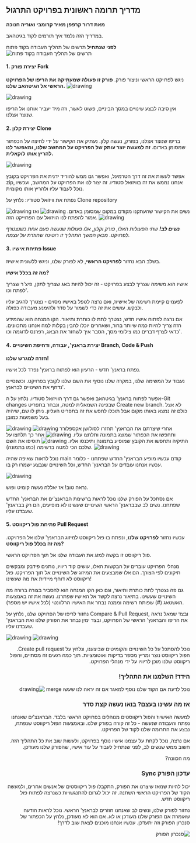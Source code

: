 
## מדריך תרומה ראשונית בפרויקט התרגול

**מאת דרור קרפפן מאיר קרומבי ואוריה חנוכה**

במדריך הזה נלמד איך תורמים לקוד בגיטהאב.

**לפני שנתחיל**
תרשים של תהליך העבודה בקוד פתוח
![תרשים של תהליך העבודה בקוד פתוח](https://raw.githubusercontent.com/Maakaf/maakaf_home/main/assets/images/how_to_start/os-workflow.png)

#### 1. יצירת פורק Fork

ניגש לפרויקט הראשי וניצור פורק.
**פורק זו פעולה שמעתיקה את הריפו של הפרויקט הראשי אל הגיטהאב שלנו.**
<img src="assets/how to start/Screenshot 1.png" alt="drawing"/>

<img src="assets/how to start/Screenshot 2.png" alt="drawing"/>

אין סיבה לבצע שינויים במסך הביניים, פשוט לאשר, וזה מיד יעביר אותנו אל הריפו שנוצר אצלנו.

#### 2. יצירת קלון Clone

בריפו שנוצר אצלנו, בפורק, נעשה קלון.
נעתיק את הקישור על ידי לחיצה על הכפתור שמסומן באדום.
**זה למעשה יוצר עותק של הפרויקט על המחשב שלנו, ומאפשר לנו להריץ אותו לוקאלית.**

<img src="assets/how to start/Screenshot 3.png" alt="drawing"/>

אפשר לעשות את זה דרך הטרמינל, ואפשר גם ממש להוריד ידנית את הפרויקט בקובץ zip, אנחנו נממש את זה בוויזואל סטודיו.
זה יצור לנו את הפרויקט על המחשב, ועכשיו נוכל לעבוד עליו ולהריץ אותו מקומית.

נפתח את וויזואל סטודיו:
נלחץ על Clone repository

<img src="assets/how to start/Screenshot 4.png" alt="drawing"/>
נשים את הקישור שהעתקנו מקודם במקום שמסומן באדום.
<img src="assets/how to start/Screenshot 5.png" alt="drawing"/>
ואז אמור להפתח לנו הויזואל עם הפרוייקט הזה.
<img src="assets/how to start/Screenshot 6.png" alt="drawing"/>

_**נשים לב!** שתי הפעולות האלו, פורק וקלון, אלו פעולות שנעשה פעם אחת כשנצטרף לפרויקט. מכאן המשך התהליך זו רוטינה שחוזרת על עצמה._

#### 3. פתיחת אישיו Issue

בשלב הבא נחזור **לפרויקט הראשי**, לא לפורק שלנו, וניגש ללשונית אישיוז.

**מה זה בכלל אישיו?**

אישיו הוא משימה שצריך לבצע בפרויקט - זה יכול להיות באג שצריך לתקן, פיצ'ר שצריך לפתח וכו'.

לפעמים קיימת רשימה של אישיוז, ואם נרצה לטפל באישיו מסוים - נצטרך להגיב עליו ולבקש.
עושים את זה כדי לשמור על סדר ולהימנע מעבודה כפולה.

אם נרצה לפתוח אישיו חדש, נצטרך לתת לו כותרת ותיאור.
הקו המנחה הוא שהמידע הזה צריך להיות כמה שיותר ברור, ושאחרים יוכלו להבין בקלות למה אנחנו מתכוונים.
כדאי לצרף דברים כמו צילומי מסך, הסבר איך לשחזר את הבאג, רפרנס לדוגמה וכו'.

#### 4. יצירת בראנץ', עבודה, ודחיפת השינויים Branch, Code & Push

**חזרה למגרש שלנו!**

נפתח בראנץ' חדש - הרעיון הוא לפתוח בראנץ' נפרד לכל אישיו.

נעבוד על המשימה שלנו, במקרה שלנו נוסיף את השם שלנו לקובץ בפרויקט.
וכשנסיים נדחף את השינויים לבראנץ'.

אפשר לפתוח בראנץ' בגיטהאב ואפשר גם דרך הוויזואל סטודיו.
נלחץ על ה-Git changes שבפינה השמאלית למטה, ונבחר בתפריט Create new branch.
לא אצל כולם זה נמצא באותו מקום אבל תוכלו לחפש את זה בתפריט העליון.
ניתן לו שם, שיהיה בעל משמעות כמובן.

<img src="assets/how to start/Screenshot 9.png" alt="drawing"/>
<img src="assets/how to start/Screenshot 10.png" alt="drawing"/>
אחרי שיצרתם את הבראנץ' תחזרו לסולושן אקספלורר ותחפשו את הכפתור שמוצג בתמונה ותלחצו עליו.
<img src="assets/how to start/Screenshot 11.png" alt="drawing"/>
אחר כך תלחצו על התיקיה ותחפשו את הקובץ שמופיע בתמונה ותיכנסו אליו.
<img src="assets/how to start/Screenshot 12.png" alt="drawing"/>
תוסיפו את השם שלכם הכי למטה ברשימה (כמו בתמונה).
<img src="assets/how to start/Screenshot 13.png" alt="drawing"/>


נוכל לראות שאיפה שהיה main קודם עכשיו מופיע הבראנץ' החדש שפתחנו - כלומר עכשיו אנחנו עובדים על הבראנץ' החדש, וכל השינויים שנבצע ישמרו רק בו.

<img src="assets/how to start/Screenshot 14.png" alt="drawing"/>

נראה טוב!
אז יאללה נעשה קומיט ופוש.

אם נסתכל על הפורק שלנו נוכל לראות ברשימת הבראנצ'ים את הבראנץ' החדש שפתחנו.
נשים לב שבבראנץ' הראשי השינויים שעשינו לא מופיעים, הם רק בבראנץ' שעבדנו עליו.


#### 5. פתיחת פול ריקווסט Pull Request

עכשיו נחזור **לפרויקט שלנו**, ונפתח בו פול ריקווסט למיזוג הבראנץ' שלנו אל הפרויקט.
**מה זה בכלל פול ריקווסט?**

פול ריקווסט זו בקשה למזג את העבודה שלנו אל תוך הפרויקט הראשי.

מנהלי הפרויקט עוברים על הבקשות האלו, עושים קוד ריוויו, נותנים פידבק ומבקשים תיקונים לפי הצורך.
הם אלו שמבצעים את המיזוג של השינויים אל תוך הפרויקט. פול ריקווסט לא דוחף מיידית את מה שעשינו!

גם פה נצטרך לתת כותרת ותיאור, וגם כאן הקו המנחה הוא להסביר בצורה ברורה מה השינויים שעשינו.
בתיאור נרצה לקשר אל האישיו שפתרנו. נעשה את זה באמצעות האשטאג (#) שפותח רשימה וממנה נבחר את האישיו הרלוונטי (לכל אישיו יש מספר).

נחזור לריפו של הפרויקט שלנו, נלחץ על Compare & Pull Request, ובצד שמאל נראה את הריפו והבראנץ' הראשי של הפרויקט, ובצד ימין נבחר את הפורק שלנו ואת הבראנץ' שעבדנו עליו.

<img src="assets/how to start/Screenshot 15.png" alt="drawing"/>
<img src="assets/how to start/Screenshot 16.png" alt="drawing"/>
<div dir="rtl">

נוכל להסתכל על כל השינויים והקומיטים שביצענו, ונלחץ על Create pull request.
<br>
הפול ריקווסט נוצר ומריץ מספר בדיקות ואוטומציות. תוך כמה רגעים זה מסתיים, והפול ריקווסט שלנו מוכן לריוויו על ידי מנהלי הפרויקט.


### הידד! השלמנו את התהליך!

 נוכל לדעת אם הקוד שלנו נוסף למאגר אם זה יראה לנו שעשו merge
<img src="assets/how to start/Screenshot 19.png" alt="drawing"/>

### אז מה עשינו בעצם? בואו נעשה קצת סדר

למעשה האישיוז והפול ריקווסטים מנוהלים בפרויקט הראשי בלבד.
הבראנצ'ים שאנחנו נפתח והעבודה שנעשה - כל זה קורה בפורק שלנו.
ובאמצעות הפול ריקווסט שנפתח, נבצע את התרומה שלנו לקוד של הפרויקט.

אם נרצה, נוכל לקחת על עצמנו אישיו נוסף בפרויקט, ולעשות שוב את כל התהליך הזה.
חשוב ממש שנשים לב, לפני שנתחיל לעבוד על עוד אישיו, שהפורק שלנו מעודכן.

מה הכוונה?

### עדכון הפורק Sync

יכול להיות שמאז שיצרנו את הפורק, התקבלו פול ריקווסטים של אנשים אחרים, ולמעשה הקוד של הפרויקט הראשי השתנה.
זה יכול לגרום להתנגשויות כשנרצה לפתוח פול ריקווסט חדש.

נחזור לפורק שלנו, ונשים לב שאנחנו חוזרים לבראנץ' הראשי.
נוכל לראות הודעה שאומרת אם הפורק שלנו מעודכן או לא.
אם הוא לא מעודכן, נלחץ על הכפתור של סנכרון הפורק וזה יתעדכן.
עכשיו אנחנו מוכנים לצאת שוב לדרך!

![סנכרון הפורק](https://raw.githubusercontent.com/Maakaf/maakaf_home/main/assets/images/how_to_start/18-sync.png)

